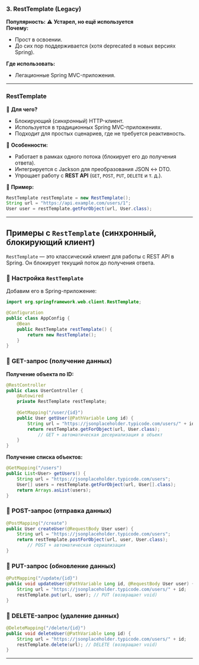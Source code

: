 ### **3. RestTemplate (Legacy)**

**Популярность:** ⚠️ **Устарел, но ещё используется**  
**Почему:**
- Прост в освоении.    
- До сих пор поддерживается (хотя deprecated в новых версиях Spring).    

**Где использовать:**
- Легационные Spring MVC-приложения.

---
### **RestTemplate**

🔹 **Для чего?**
- Блокирующий (*синхронный*) HTTP-клиент.    
- Используется в традиционных Spring MVC-приложениях.    
- Подходит для простых сценариев, где не требуется реактивность.    

🔹 **Особенности:**
- Работает в рамках одного потока (блокирует его до получения ответа).    
- Интегрируется с Jackson для преобразования JSON ↔ DTO.    
- Упрощает работу с **REST API** (`GET`, `POST`, `PUT`, `DELETE` и т. д.).    

🔹 **Пример:**
```java
RestTemplate restTemplate = new RestTemplate();
String url = "https://api.example.com/users/1";
User user = restTemplate.getForObject(url, User.class);
```

---
## **Примеры с `RestTemplate` (синхронный, блокирующий клиент)**

`RestTemplate` — это классический клиент для работы с REST API в Spring. Он блокирует текущий поток до получения ответа.

### 🔹 **Настройка `RestTemplate`**
Добавим его в Spring-приложение:
```java
import org.springframework.web.client.RestTemplate;

@Configuration
public class AppConfig {
    @Bean
    public RestTemplate restTemplate() {
        return new RestTemplate();
    }
}
```

### 🔹 **GET-запрос (получение данных)**
**Получение объекта по ID:**
```java
@RestController
public class UserController {
    @Autowired
    private RestTemplate restTemplate;
		
    @GetMapping("/user/{id}")
    public User getUser(@PathVariable Long id) {
        String url = "https://jsonplaceholder.typicode.com/users/" + id;
        return restTemplate.getForObject(url, User.class); 
	        // GET + автоматическая десериализация в объект
    }
}
```

**Получение списка объектов:**
```java
@GetMapping("/users")
public List<User> getUsers() {
    String url = "https://jsonplaceholder.typicode.com/users";
    User[] users = restTemplate.getForObject(url, User[].class);
    return Arrays.asList(users);
}
```

### 🔹 **POST-запрос (отправка данных)**
```java
@PostMapping("/create")
public User createUser(@RequestBody User user) {
    String url = "https://jsonplaceholder.typicode.com/users";
    return restTemplate.postForObject(url, user, User.class); 
	    // POST + автоматическая сериализация
}
```

### 🔹 **PUT-запрос (обновление данных)**
```java
@PutMapping("/update/{id}")
public void updateUser(@PathVariable Long id, @RequestBody User user) {
    String url = "https://jsonplaceholder.typicode.com/users/" + id;
    restTemplate.put(url, user); // PUT (возвращает void)
}
```

### 🔹 **DELETE-запрос (удаление данных)**
```java
@DeleteMapping("/delete/{id}")
public void deleteUser(@PathVariable Long id) {
    String url = "https://jsonplaceholder.typicode.com/users/" + id;
    restTemplate.delete(url); // DELETE (возвращает void)
}
```

---

